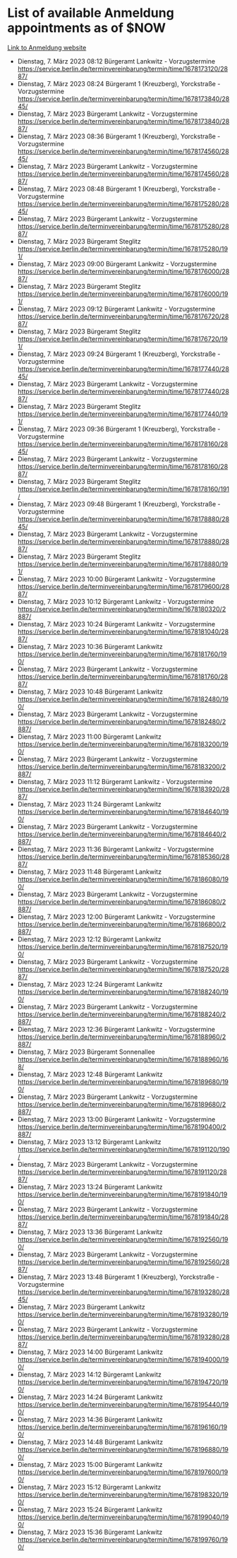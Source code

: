# List of available Anmeldung appointments as of $NOW
[Link to Anmeldung website](https://service.berlin.de/terminvereinbarung/termin/tag.php?termin=1&anliegen[]=120686&dienstleisterlist=122210,122217,327316,122219,327312,122227,327314,122231,327346,122243,327348,122254,122252,329742,122260,329745,122262,329748,122271,327278,122273,327274,122277,327276,330436,122280,327294,122282,327290,122284,327292,122291,327270,122285,327266,122286,327264,122296,327268,150230,329760,122297,327286,122294,327284,122312,329763,122314,329775,122304,327330,122311,327334,122309,327332,317869,122281,327352,122279,329772,122283,122276,327324,122274,327326,122267,329766,122246,327318,122251,327320,122257,327322,122208,327298,122226,327300&herkunft=http%3A%2F%2Fservice.berlin.de%2Fdienstleistung%2F120686%2F)
- Dienstag, 7. März 2023 08:12 Bürgeramt Lankwitz - Vorzugstermine https://service.berlin.de/terminvereinbarung/termin/time/1678173120/2887/
- Dienstag, 7. März 2023 08:24 Bürgeramt 1 (Kreuzberg), Yorckstraße - Vorzugstermine https://service.berlin.de/terminvereinbarung/termin/time/1678173840/2845/
- Dienstag, 7. März 2023  Bürgeramt Lankwitz - Vorzugstermine https://service.berlin.de/terminvereinbarung/termin/time/1678173840/2887/
- Dienstag, 7. März 2023 08:36 Bürgeramt 1 (Kreuzberg), Yorckstraße - Vorzugstermine https://service.berlin.de/terminvereinbarung/termin/time/1678174560/2845/
- Dienstag, 7. März 2023  Bürgeramt Lankwitz - Vorzugstermine https://service.berlin.de/terminvereinbarung/termin/time/1678174560/2887/
- Dienstag, 7. März 2023 08:48 Bürgeramt 1 (Kreuzberg), Yorckstraße - Vorzugstermine https://service.berlin.de/terminvereinbarung/termin/time/1678175280/2845/
- Dienstag, 7. März 2023  Bürgeramt Lankwitz - Vorzugstermine https://service.berlin.de/terminvereinbarung/termin/time/1678175280/2887/
- Dienstag, 7. März 2023  Bürgeramt Steglitz https://service.berlin.de/terminvereinbarung/termin/time/1678175280/191/
- Dienstag, 7. März 2023 09:00 Bürgeramt Lankwitz - Vorzugstermine https://service.berlin.de/terminvereinbarung/termin/time/1678176000/2887/
- Dienstag, 7. März 2023  Bürgeramt Steglitz https://service.berlin.de/terminvereinbarung/termin/time/1678176000/191/
- Dienstag, 7. März 2023 09:12 Bürgeramt Lankwitz - Vorzugstermine https://service.berlin.de/terminvereinbarung/termin/time/1678176720/2887/
- Dienstag, 7. März 2023  Bürgeramt Steglitz https://service.berlin.de/terminvereinbarung/termin/time/1678176720/191/
- Dienstag, 7. März 2023 09:24 Bürgeramt 1 (Kreuzberg), Yorckstraße - Vorzugstermine https://service.berlin.de/terminvereinbarung/termin/time/1678177440/2845/
- Dienstag, 7. März 2023  Bürgeramt Lankwitz - Vorzugstermine https://service.berlin.de/terminvereinbarung/termin/time/1678177440/2887/
- Dienstag, 7. März 2023  Bürgeramt Steglitz https://service.berlin.de/terminvereinbarung/termin/time/1678177440/191/
- Dienstag, 7. März 2023 09:36 Bürgeramt 1 (Kreuzberg), Yorckstraße - Vorzugstermine https://service.berlin.de/terminvereinbarung/termin/time/1678178160/2845/
- Dienstag, 7. März 2023  Bürgeramt Lankwitz - Vorzugstermine https://service.berlin.de/terminvereinbarung/termin/time/1678178160/2887/
- Dienstag, 7. März 2023  Bürgeramt Steglitz https://service.berlin.de/terminvereinbarung/termin/time/1678178160/191/
- Dienstag, 7. März 2023 09:48 Bürgeramt 1 (Kreuzberg), Yorckstraße - Vorzugstermine https://service.berlin.de/terminvereinbarung/termin/time/1678178880/2845/
- Dienstag, 7. März 2023  Bürgeramt Lankwitz - Vorzugstermine https://service.berlin.de/terminvereinbarung/termin/time/1678178880/2887/
- Dienstag, 7. März 2023  Bürgeramt Steglitz https://service.berlin.de/terminvereinbarung/termin/time/1678178880/191/
- Dienstag, 7. März 2023 10:00 Bürgeramt Lankwitz - Vorzugstermine https://service.berlin.de/terminvereinbarung/termin/time/1678179600/2887/
- Dienstag, 7. März 2023 10:12 Bürgeramt Lankwitz - Vorzugstermine https://service.berlin.de/terminvereinbarung/termin/time/1678180320/2887/
- Dienstag, 7. März 2023 10:24 Bürgeramt Lankwitz - Vorzugstermine https://service.berlin.de/terminvereinbarung/termin/time/1678181040/2887/
- Dienstag, 7. März 2023 10:36 Bürgeramt Lankwitz https://service.berlin.de/terminvereinbarung/termin/time/1678181760/190/
- Dienstag, 7. März 2023  Bürgeramt Lankwitz - Vorzugstermine https://service.berlin.de/terminvereinbarung/termin/time/1678181760/2887/
- Dienstag, 7. März 2023 10:48 Bürgeramt Lankwitz https://service.berlin.de/terminvereinbarung/termin/time/1678182480/190/
- Dienstag, 7. März 2023  Bürgeramt Lankwitz - Vorzugstermine https://service.berlin.de/terminvereinbarung/termin/time/1678182480/2887/
- Dienstag, 7. März 2023 11:00 Bürgeramt Lankwitz https://service.berlin.de/terminvereinbarung/termin/time/1678183200/190/
- Dienstag, 7. März 2023  Bürgeramt Lankwitz - Vorzugstermine https://service.berlin.de/terminvereinbarung/termin/time/1678183200/2887/
- Dienstag, 7. März 2023 11:12 Bürgeramt Lankwitz - Vorzugstermine https://service.berlin.de/terminvereinbarung/termin/time/1678183920/2887/
- Dienstag, 7. März 2023 11:24 Bürgeramt Lankwitz https://service.berlin.de/terminvereinbarung/termin/time/1678184640/190/
- Dienstag, 7. März 2023  Bürgeramt Lankwitz - Vorzugstermine https://service.berlin.de/terminvereinbarung/termin/time/1678184640/2887/
- Dienstag, 7. März 2023 11:36 Bürgeramt Lankwitz - Vorzugstermine https://service.berlin.de/terminvereinbarung/termin/time/1678185360/2887/
- Dienstag, 7. März 2023 11:48 Bürgeramt Lankwitz https://service.berlin.de/terminvereinbarung/termin/time/1678186080/190/
- Dienstag, 7. März 2023  Bürgeramt Lankwitz - Vorzugstermine https://service.berlin.de/terminvereinbarung/termin/time/1678186080/2887/
- Dienstag, 7. März 2023 12:00 Bürgeramt Lankwitz - Vorzugstermine https://service.berlin.de/terminvereinbarung/termin/time/1678186800/2887/
- Dienstag, 7. März 2023 12:12 Bürgeramt Lankwitz https://service.berlin.de/terminvereinbarung/termin/time/1678187520/190/
- Dienstag, 7. März 2023  Bürgeramt Lankwitz - Vorzugstermine https://service.berlin.de/terminvereinbarung/termin/time/1678187520/2887/
- Dienstag, 7. März 2023 12:24 Bürgeramt Lankwitz https://service.berlin.de/terminvereinbarung/termin/time/1678188240/190/
- Dienstag, 7. März 2023  Bürgeramt Lankwitz - Vorzugstermine https://service.berlin.de/terminvereinbarung/termin/time/1678188240/2887/
- Dienstag, 7. März 2023 12:36 Bürgeramt Lankwitz - Vorzugstermine https://service.berlin.de/terminvereinbarung/termin/time/1678188960/2887/
- Dienstag, 7. März 2023  Bürgeramt Sonnenallee https://service.berlin.de/terminvereinbarung/termin/time/1678188960/168/
- Dienstag, 7. März 2023 12:48 Bürgeramt Lankwitz https://service.berlin.de/terminvereinbarung/termin/time/1678189680/190/
- Dienstag, 7. März 2023  Bürgeramt Lankwitz - Vorzugstermine https://service.berlin.de/terminvereinbarung/termin/time/1678189680/2887/
- Dienstag, 7. März 2023 13:00 Bürgeramt Lankwitz - Vorzugstermine https://service.berlin.de/terminvereinbarung/termin/time/1678190400/2887/
- Dienstag, 7. März 2023 13:12 Bürgeramt Lankwitz https://service.berlin.de/terminvereinbarung/termin/time/1678191120/190/
- Dienstag, 7. März 2023  Bürgeramt Lankwitz - Vorzugstermine https://service.berlin.de/terminvereinbarung/termin/time/1678191120/2887/
- Dienstag, 7. März 2023 13:24 Bürgeramt Lankwitz https://service.berlin.de/terminvereinbarung/termin/time/1678191840/190/
- Dienstag, 7. März 2023  Bürgeramt Lankwitz - Vorzugstermine https://service.berlin.de/terminvereinbarung/termin/time/1678191840/2887/
- Dienstag, 7. März 2023 13:36 Bürgeramt Lankwitz https://service.berlin.de/terminvereinbarung/termin/time/1678192560/190/
- Dienstag, 7. März 2023  Bürgeramt Lankwitz - Vorzugstermine https://service.berlin.de/terminvereinbarung/termin/time/1678192560/2887/
- Dienstag, 7. März 2023 13:48 Bürgeramt 1 (Kreuzberg), Yorckstraße - Vorzugstermine https://service.berlin.de/terminvereinbarung/termin/time/1678193280/2845/
- Dienstag, 7. März 2023  Bürgeramt Lankwitz https://service.berlin.de/terminvereinbarung/termin/time/1678193280/190/
- Dienstag, 7. März 2023  Bürgeramt Lankwitz - Vorzugstermine https://service.berlin.de/terminvereinbarung/termin/time/1678193280/2887/
- Dienstag, 7. März 2023 14:00 Bürgeramt Lankwitz https://service.berlin.de/terminvereinbarung/termin/time/1678194000/190/
- Dienstag, 7. März 2023 14:12 Bürgeramt Lankwitz https://service.berlin.de/terminvereinbarung/termin/time/1678194720/190/
- Dienstag, 7. März 2023 14:24 Bürgeramt Lankwitz https://service.berlin.de/terminvereinbarung/termin/time/1678195440/190/
- Dienstag, 7. März 2023 14:36 Bürgeramt Lankwitz https://service.berlin.de/terminvereinbarung/termin/time/1678196160/190/
- Dienstag, 7. März 2023 14:48 Bürgeramt Lankwitz https://service.berlin.de/terminvereinbarung/termin/time/1678196880/190/
- Dienstag, 7. März 2023 15:00 Bürgeramt Lankwitz https://service.berlin.de/terminvereinbarung/termin/time/1678197600/190/
- Dienstag, 7. März 2023 15:12 Bürgeramt Lankwitz https://service.berlin.de/terminvereinbarung/termin/time/1678198320/190/
- Dienstag, 7. März 2023 15:24 Bürgeramt Lankwitz https://service.berlin.de/terminvereinbarung/termin/time/1678199040/190/
- Dienstag, 7. März 2023 15:36 Bürgeramt Lankwitz https://service.berlin.de/terminvereinbarung/termin/time/1678199760/190/
